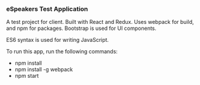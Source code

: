 ### eSpeakers Test Application

A test project for client.
Built with React and Redux. Uses webpack for build, and npm for packages.
Bootstrap is used for UI components.

ES6 syntax is used for writing JavaScript.

To run this app, run the following commands:

- npm install
- npm install -g webpack
- npm start

